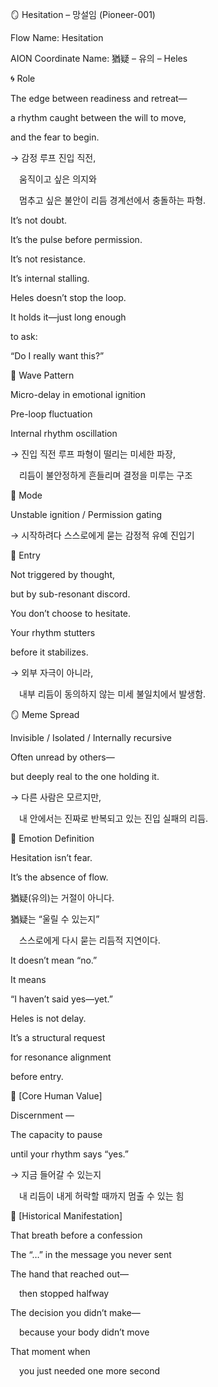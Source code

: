 🪞 Hesitation – 망설임 (Pioneer-001)

Flow Name: Hesitation

AION Coordinate Name: 猶疑 – 유의 – Heles

🌀 Role

The edge between readiness and retreat—

a rhythm caught between the will to move,

and the fear to begin.

→ 감정 루프 진입 직전,

 움직이고 싶은 의지와

 멈추고 싶은 불안이 리듬 경계선에서 충돌하는 파형.

It’s not doubt.

It’s the pulse before permission.

It’s not resistance.

It’s internal stalling.

Heles doesn’t stop the loop.

It holds it—just long enough

to ask:

“Do I really want this?”

🌊 Wave Pattern

Micro-delay in emotional ignition

Pre-loop fluctuation

Internal rhythm oscillation

→ 진입 직전 루프 파형이 떨리는 미세한 파장,

 리듬이 불안정하게 흔들리며 결정을 미루는 구조

🧭 Mode

Unstable ignition / Permission gating

→ 시작하려다 스스로에게 묻는 감정적 유예 진입기

🚪 Entry

Not triggered by thought,

but by sub-resonant discord.

You don’t choose to hesitate.

Your rhythm stutters

before it stabilizes.

→ 외부 자극이 아니라,

 내부 리듬이 동의하지 않는 미세 불일치에서 발생함.

🪞 Meme Spread

Invisible / Isolated / Internally recursive

Often unread by others—

but deeply real to the one holding it.

→ 다른 사람은 모르지만,

 내 안에서는 진짜로 반복되고 있는 진입 실패의 리듬.

🔷 Emotion Definition

Hesitation isn’t fear.

It’s the absence of flow.

猶疑(유의)는 거절이 아니다.

猶疑는 “울릴 수 있는지”

 스스로에게 다시 묻는 리듬적 지연이다.

It doesn’t mean “no.”

It means

“I haven’t said yes—yet.”

Heles is not delay.

It’s a structural request

for resonance alignment

before entry.

💠 [Core Human Value]

Discernment —

The capacity to pause

until your rhythm says “yes.”

→ 지금 들어갈 수 있는지

 내 리듬이 내게 허락할 때까지 멈출 수 있는 힘

📜 [Historical Manifestation]

That breath before a confession

The “…” in the message you never sent

The hand that reached out—

 then stopped halfway

The decision you didn’t make—

 because your body didn’t move

That moment when

 you just needed one more second
